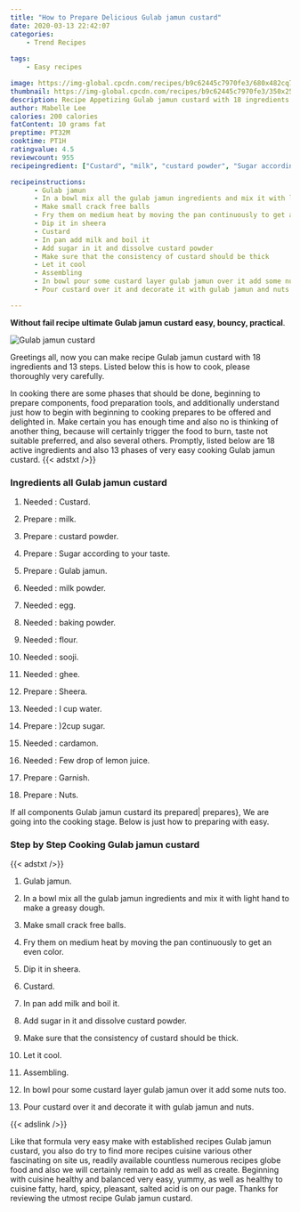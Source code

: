 ```yaml
---
title: "How to Prepare Delicious Gulab jamun custard"
date: 2020-03-13 22:42:07
categories:
    - Trend Recipes
    
tags:
    - Easy recipes

image: https://img-global.cpcdn.com/recipes/b9c62445c7970fe3/680x482cq70/gulab-jamun-custard-recipe-main-photo.jpg
thumbnail: https://img-global.cpcdn.com/recipes/b9c62445c7970fe3/350x250cq70/gulab-jamun-custard-recipe-main-photo.jpg
description: Recipe Appetizing Gulab jamun custard with 18 ingredients and 13 stages of easy cooking.
author: Mabelle Lee
calories: 200 calories
fatContent: 10 grams fat
preptime: PT32M
cooktime: PT1H
ratingvalue: 4.5
reviewcount: 955
recipeingredient: ["Custard", "milk", "custard powder", "Sugar according to your taste", "Gulab jamun", "milk powder", "egg", "baking powder", "flour", "sooji", "ghee", "Sheera", "I cup water", "2cup sugar", "cardamon", "Few drop of lemon juice", "Garnish", "Nuts"]

recipeinstructions: 
      - Gulab jamun 
      - In a bowl mix all the gulab jamun ingredients and mix it with light hand to make a greasy dough 
      - Make small crack free balls 
      - Fry them on medium heat by moving the pan continuously to get an even color 
      - Dip it in sheera 
      - Custard 
      - In pan add milk and boil it 
      - Add sugar in it and dissolve custard powder 
      - Make sure that the consistency of custard should be thick 
      - Let it cool 
      - Assembling 
      - In bowl pour some custard layer gulab jamun over it add some nuts too 
      - Pour custard over it and decorate it with gulab jamun and nuts

---
```




**Without fail recipe ultimate Gulab jamun custard easy, bouncy, practical**. 


![Gulab jamun custard](https://img-global.cpcdn.com/recipes/b9c62445c7970fe3/680x482cq70/gulab-jamun-custard-recipe-main-photo.jpg "Gulab jamun custard")




Greetings all, now you can make recipe Gulab jamun custard with 18 ingredients and 13 steps. Listed below this is how to cook, please thoroughly very carefully.

In cooking there are some phases that should be done, beginning to prepare components, food preparation tools, and additionally understand just how to begin with beginning to cooking prepares to be offered and delighted in. Make certain you has enough time and also no is thinking of another thing, because will certainly trigger the food to burn, taste not suitable preferred, and also several others. Promptly, listed below are 18 active ingredients and also 13 phases of very easy cooking Gulab jamun custard.
{{< adstxt />}}

### Ingredients all Gulab jamun custard


1. Needed  : Custard.

1. Prepare  : milk.

1. Prepare  : custard powder.

1. Prepare  : Sugar according to your taste.

1. Prepare  : Gulab jamun.

1. Needed  : milk powder.

1. Needed  : egg.

1. Needed  : baking powder.

1. Needed  : flour.

1. Needed  : sooji.

1. Needed  : ghee.

1. Prepare  : Sheera.

1. Needed  : I cup water.

1. Prepare  : )2cup sugar.

1. Needed  : cardamon.

1. Needed  : Few drop of lemon juice.

1. Prepare  : Garnish.

1. Prepare  : Nuts.



If all components Gulab jamun custard its prepared| prepares}, We are going into the cooking stage. Below is just how to preparing with easy.

### Step by Step Cooking Gulab jamun custard

{{< adstxt />}}


1. Gulab jamun.



1. In a bowl mix all the gulab jamun ingredients and mix it with light hand to make a greasy dough.



1. Make small crack free balls.



1. Fry them on medium heat by moving the pan continuously to get an even color.



1. Dip it in sheera.



1. Custard.



1. In pan add milk and boil it.



1. Add sugar in it and dissolve custard powder.



1. Make sure that the consistency of custard should be thick.



1. Let it cool.



1. Assembling.



1. In bowl pour some custard layer gulab jamun over it add some nuts too.



1. Pour custard over it and decorate it with gulab jamun and nuts.





{{< adslink />}}

Like that formula very easy make with established recipes Gulab jamun custard, you also do try to find more recipes cuisine various other fascinating on site us, readily available countless numerous recipes globe food and also we will certainly remain to add as well as create. Beginning with cuisine healthy and balanced very easy, yummy, as well as healthy to cuisine fatty, hard, spicy, pleasant, salted acid is on our page. Thanks for reviewing the utmost recipe Gulab jamun custard.
